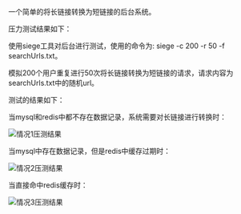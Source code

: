 一个简单的将长链接转换为短链接的后台系统。

压力测试结果如下：

使用siege工具对后台进行测试，使用的命令为:  siege -c 200 -r 50 -f searchUrls.txt。

模拟200个用户重复进行50次将长链接转换为短链接的请求，请求内容为searchUrls.txt中的随机url。

测试的结果如下：

当mysql和redis中都不存在数据记录，系统需要对长链接进行转换时：

![情况1压测结果](https://ws1.sinaimg.cn/large/006tNc79ly1g3jgmt2mu0j30ca06tjs3.jpg)

当mysql中存在数据记录，但是redis中缓存过期时：

![情况2压测结果](http://ww4.sinaimg.cn/large/006tNc79ly1g3jgppr4njj30bh06qdgi.jpg)

当直接命中redis缓存时：

![情况3压测结果](http://ww4.sinaimg.cn/large/006tNc79ly1g3jgq8wmxvj30ch06qjs2.jpg)

